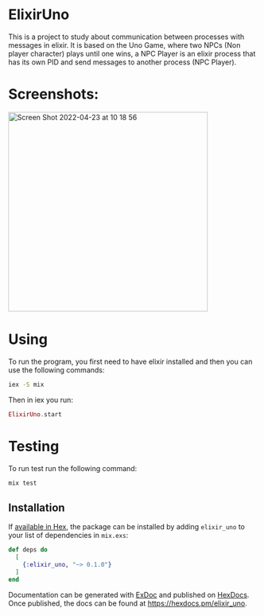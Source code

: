 # ElixirUno

This is a project to study about communication between processes with messages in elixir.
It is based on the Uno Game, where two NPCs (Non player character) plays until one wins, a NPC Player is an elixir process that has its own PID and send messages to another process (NPC Player).

# Screenshots:

<img width="401" alt="Screen Shot 2022-04-23 at 10 18 56" src="https://user-images.githubusercontent.com/80367187/164896253-26172909-f835-4783-84f3-288821f779b3.png">

# Using

To run the program, you first need to have elixir installed and then you can use the following commands:

```bash
iex -S mix
```

Then in iex you run:

```elixir
ElixirUno.start
```

# Testing

To run test run the following command:

```bash
mix test
```

## Installation

If [available in Hex](https://hex.pm/docs/publish), the package can be installed
by adding `elixir_uno` to your list of dependencies in `mix.exs`:

```elixir
def deps do
  [
    {:elixir_uno, "~> 0.1.0"}
  ]
end
```

Documentation can be generated with [ExDoc](https://github.com/elixir-lang/ex_doc)
and published on [HexDocs](https://hexdocs.pm). Once published, the docs can
be found at <https://hexdocs.pm/elixir_uno>.

